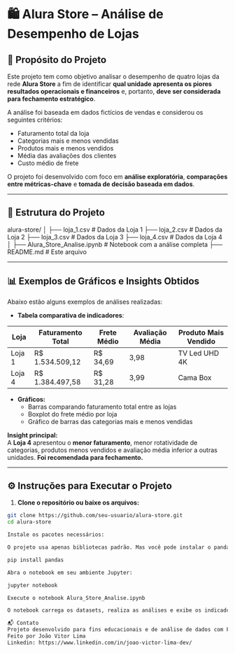 # 🛍️ Alura Store – Análise de Desempenho de Lojas

## 📌 Propósito do Projeto

Este projeto tem como objetivo analisar o desempenho de quatro lojas da rede **Alura Store** a fim de identificar **qual unidade apresenta os piores resultados operacionais e financeiros** e, portanto, **deve ser considerada para fechamento estratégico**.

A análise foi baseada em dados fictícios de vendas e considerou os seguintes critérios:

- Faturamento total da loja  
- Categorias mais e menos vendidas  
- Produtos mais e menos vendidos  
- Média das avaliações dos clientes  
- Custo médio de frete  

O projeto foi desenvolvido com foco em **análise exploratória**, **comparações entre métricas-chave** e **tomada de decisão baseada em dados**.

---

## 📁 Estrutura do Projeto

alura-store/
│
├── loja_1.csv # Dados da Loja 1
├── loja_2.csv # Dados da Loja 2
├── loja_3.csv # Dados da Loja 3
├── loja_4.csv # Dados da Loja 4
│
├── Alura_Store_Analise.ipynb # Notebook com a análise completa
├── README.md # Este arquivo


---

## 📊 Exemplos de Gráficos e Insights Obtidos

Abaixo estão alguns exemplos de análises realizadas:

- **Tabela comparativa de indicadores**:

| Loja   | Faturamento Total | Frete Médio | Avaliação Média | Produto Mais Vendido     |
|--------|-------------------|-------------|------------------|---------------------------|
| Loja 1 | R$ 1.534.509,12   | R$ 34,69    | 3,98             | TV Led UHD 4K             |
| Loja 4 | R$ 1.384.497,58   | R$ 31,28    | 3,99             | Cama Box                  |

- **Gráficos:**
  - Barras comparando faturamento total entre as lojas
  - Boxplot do frete médio por loja
  - Gráfico de barras das categorias mais e menos vendidas

**Insight principal:**  
A **Loja 4** apresentou o **menor faturamento**, menor rotatividade de categorias, produtos menos vendidos e avaliação média inferior a outras unidades. **Foi recomendada para fechamento.**

---

## ⚙️ Instruções para Executar o Projeto

1. **Clone o repositório ou baixe os arquivos:**

```bash
git clone https://github.com/seu-usuario/alura-store.git
cd alura-store

Instale os pacotes necessários:

O projeto usa apenas bibliotecas padrão. Mas você pode instalar o pandas caso ainda não tenha:

pip install pandas

Abra o notebook em seu ambiente Jupyter:

jupyter notebook

Execute o notebook Alura_Store_Analise.ipynb

O notebook carrega os datasets, realiza as análises e exibe os indicadores principais em forma de tabela.

📬 Contato
Projeto desenvolvido para fins educacionais e de análise de dados com Python.
Feito por João Vitor Lima
Linkedin: https://www.linkedin.com/in/joao-victor-lima-dev/
